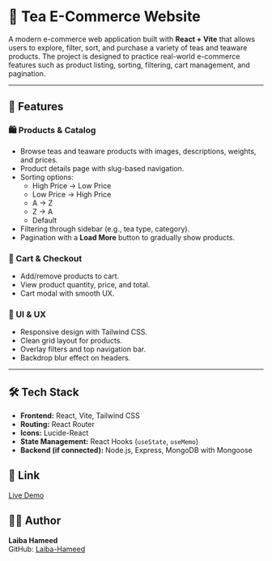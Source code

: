 # 🍵 Tea E-Commerce Website

A modern e-commerce web application built with **React + Vite** that allows users to explore, filter, sort, and purchase a variety of teas and teaware products. The project is designed to practice real-world e-commerce features such as product listing, sorting, filtering, cart management, and pagination.

---

## 🚀 Features

### 🛍️ Products & Catalog
- Browse teas and teaware products with images, descriptions, weights, and prices.
- Product details page with slug-based navigation.
- Sorting options:
  - High Price → Low Price
  - Low Price → High Price
  - A → Z
  - Z → A
  - Default
- Filtering through sidebar (e.g., tea type, category).
- Pagination with a **Load More** button to gradually show products.

### 🧾 Cart & Checkout
- Add/remove products to cart.
- View product quantity, price, and total.
- Cart modal with smooth UX.

### 🎨 UI & UX
- Responsive design with Tailwind CSS.
- Clean grid layout for products.
- Overlay filters and top navigation bar.
- Backdrop blur effect on headers.

---

## 🛠️ Tech Stack

- **Frontend:** React, Vite, Tailwind CSS  
- **Routing:** React Router  
- **Icons:** Lucide-React  
- **State Management:** React Hooks (`useState`, `useMemo`)  
- **Backend (if connected):** Node.js, Express, MongoDB with Mongoose  


## 🔗 Link  
[Live Demo](https://laiba-hameed-week3-hackathon.vercel.app/)

## 👩‍💻 Author  

**Laiba Hameed**  
GitHub: [Laiba-Hameed](https://github.com/Netixsol-Innovator-Internship/Laiba-Hameed/tree/main)

